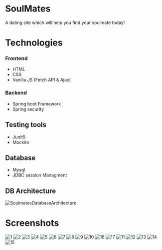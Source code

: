 # SoulMates 
A dating site which will help you find your soulmate today!

# Technologies
### Frontend
* HTML
* CSS
* Vanilla JS (Fetch API & Ajax)
### Backend
* Spring boot Framework
* Spring security

## Testing tools
* Junit5
* Mockito 

## Database
* Mysql
* JDBC session Managment

## DB Architecture
![SoulmatesDatabaseArchitecture](https://user-images.githubusercontent.com/58857454/167676791-a0a8ca65-ba12-482a-8b0b-032b46855e8e.jpg)

# Screenshots
![1](https://user-images.githubusercontent.com/58857454/167677280-630dbdf3-eaf6-42bd-9b18-26e52aad120b.jpg)
![2](https://user-images.githubusercontent.com/58857454/167677293-3938ef72-6db4-4c1f-b318-b551f268b40b.jpg)
![3](https://user-images.githubusercontent.com/58857454/167677308-b122d908-71d4-4236-b5d6-ff79e6244212.jpg)
![4](https://user-images.githubusercontent.com/58857454/167677325-0a33c28f-33d0-479d-9b39-f5e8102123fb.jpg)
![5](https://user-images.githubusercontent.com/58857454/167677332-2ada590a-5577-4018-96b3-26d5721d88ab.jpg)
![6](https://user-images.githubusercontent.com/58857454/167677343-2ade16f9-751c-4e04-9d35-76a28fa73fa2.jpg)
![7](https://user-images.githubusercontent.com/58857454/167677399-e5267b88-beff-4cf0-bc75-b1d11c26c70c.jpg)
![8](https://user-images.githubusercontent.com/58857454/167677413-d76b95a2-c856-4e70-8943-e5ab1704d42b.jpg)
![9](https://user-images.githubusercontent.com/58857454/167677425-2e8bf87f-3950-4080-9c47-8e67b619f621.jpg)
![10](https://user-images.githubusercontent.com/58857454/167677438-abfb1912-e731-4642-8ab9-a8f2adf7e8ed.jpg)
![16](https://user-images.githubusercontent.com/58857454/167677446-63161b05-799e-4f84-9a5d-12d666b054d4.jpg)
![17](https://user-images.githubusercontent.com/58857454/167677453-8d28460d-10f7-41d3-84cc-d927f9d5ffaf.jpg)
![11](https://user-images.githubusercontent.com/58857454/167677460-4f259b64-1da7-43be-a869-5f04f2e42438.jpg)
![12](https://user-images.githubusercontent.com/58857454/167677584-a55d2f6b-6ec2-4d6a-84ed-b5027a9c6e62.jpg)
![13](https://user-images.githubusercontent.com/58857454/167677595-e52c5062-6446-4b04-b024-4a0f9c5612f7.jpg)
![14](https://user-images.githubusercontent.com/58857454/167677603-4a6bbfe0-06a6-46c0-ae80-be1de5f37881.jpg)
![15](https://user-images.githubusercontent.com/58857454/167677611-090d1808-8b96-44c7-9113-b013546d95c8.jpg)
